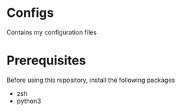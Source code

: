 # Configs
Contains my configuration files

# Prerequisites
Before using this repository, install the following packages
- zsh
- python3